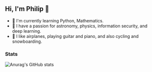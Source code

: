 ## Hi, I'm Philip 👋

- :seedling: I'm currently learning Python, Mathematics.
- :satellite: I have a passion for astronomy, physics, information security, and deep learning.
- :milky_way: I like airplanes, playing guitar and piano, and also cycling and snowboarding.

### Stats

![Anurag's GitHub stats](https://github-readme-stats.vercel.app/api?username=filchansky&show_icons=true&theme=github_dark)
